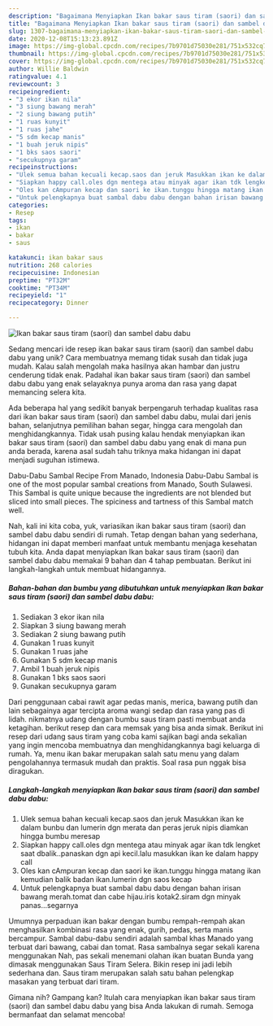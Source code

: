 ```yaml
---
description: "Bagaimana Menyiapkan Ikan bakar saus tiram (saori) dan sambel dabu dabu, Bisa Manjain Lidah"
title: "Bagaimana Menyiapkan Ikan bakar saus tiram (saori) dan sambel dabu dabu, Bisa Manjain Lidah"
slug: 1307-bagaimana-menyiapkan-ikan-bakar-saus-tiram-saori-dan-sambel-dabu-dabu-bisa-manjain-lidah
date: 2020-12-08T15:13:23.891Z
image: https://img-global.cpcdn.com/recipes/7b9701d75030e281/751x532cq70/ikan-bakar-saus-tiram-saori-dan-sambel-dabu-dabu-foto-resep-utama.jpg
thumbnail: https://img-global.cpcdn.com/recipes/7b9701d75030e281/751x532cq70/ikan-bakar-saus-tiram-saori-dan-sambel-dabu-dabu-foto-resep-utama.jpg
cover: https://img-global.cpcdn.com/recipes/7b9701d75030e281/751x532cq70/ikan-bakar-saus-tiram-saori-dan-sambel-dabu-dabu-foto-resep-utama.jpg
author: Willie Baldwin
ratingvalue: 4.1
reviewcount: 3
recipeingredient:
- "3 ekor ikan nila"
- "3 siung bawang merah"
- "2 siung bawang putih"
- "1 ruas kunyit"
- "1 ruas jahe"
- "5 sdm kecap manis"
- "1 buah jeruk nipis"
- "1 bks saos saori"
- "secukupnya garam"
recipeinstructions:
- "Ulek semua bahan kecuali kecap.saos dan jeruk Masukkan ikan ke dalam bunbu dan lumerin dgn merata dan peras jeruk nipis diamkan hingga bumbu meresap"
- "Siapkan happy call.oles dgn mentega atau minyak agar ikan tdk lengket saat dbalik..panaskan dgn api kecil.lalu masukkan ikan ke dalam happy call"
- "Oles kan cAmpuran kecap dan saori ke ikan.tunggu hingga matang ikan kemudian balik badan ikan.lumerin dgn saos kecap"
- "Untuk pelengkapnya buat sambal dabu dabu dengan bahan irisan bawang merah.tomat dan cabe hijau.iris kotak2.siram dgn minyak panas...segarnya"
categories:
- Resep
tags:
- ikan
- bakar
- saus

katakunci: ikan bakar saus 
nutrition: 268 calories
recipecuisine: Indonesian
preptime: "PT32M"
cooktime: "PT34M"
recipeyield: "1"
recipecategory: Dinner

---
```



![Ikan bakar saus tiram (saori) dan sambel dabu dabu](https://img-global.cpcdn.com/recipes/7b9701d75030e281/751x532cq70/ikan-bakar-saus-tiram-saori-dan-sambel-dabu-dabu-foto-resep-utama.jpg)

Sedang mencari ide resep ikan bakar saus tiram (saori) dan sambel dabu dabu yang unik? Cara membuatnya memang tidak susah dan tidak juga mudah. Kalau salah mengolah maka hasilnya akan hambar dan justru cenderung tidak enak. Padahal ikan bakar saus tiram (saori) dan sambel dabu dabu yang enak selayaknya punya aroma dan rasa yang dapat memancing selera kita.

Ada beberapa hal yang sedikit banyak berpengaruh terhadap kualitas rasa dari ikan bakar saus tiram (saori) dan sambel dabu dabu, mulai dari jenis bahan, selanjutnya pemilihan bahan segar, hingga cara mengolah dan menghidangkannya. Tidak usah pusing kalau hendak menyiapkan ikan bakar saus tiram (saori) dan sambel dabu dabu yang enak di mana pun anda berada, karena asal sudah tahu triknya maka hidangan ini dapat menjadi suguhan istimewa.

Dabu-Dabu Sambal Recipe From Manado, Indonesia Dabu-Dabu Sambal is one of the most popular sambal creations from Manado, South Sulawesi. This Sambal is quite unique because the ingredients are not blended but sliced into small pieces. The spiciness and tartness of this Sambal match well.


Nah, kali ini kita coba, yuk, variasikan ikan bakar saus tiram (saori) dan sambel dabu dabu sendiri di rumah. Tetap dengan bahan yang sederhana, hidangan ini dapat memberi manfaat untuk membantu menjaga kesehatan tubuh kita. Anda dapat menyiapkan Ikan bakar saus tiram (saori) dan sambel dabu dabu memakai 9 bahan dan 4 tahap pembuatan. Berikut ini langkah-langkah untuk membuat hidangannya.

<!--inarticleads1-->

##### Bahan-bahan dan bumbu yang dibutuhkan untuk menyiapkan Ikan bakar saus tiram (saori) dan sambel dabu dabu:

1. Sediakan 3 ekor ikan nila
1. Siapkan 3 siung bawang merah
1. Sediakan 2 siung bawang putih
1. Gunakan 1 ruas kunyit
1. Gunakan 1 ruas jahe
1. Gunakan 5 sdm kecap manis
1. Ambil 1 buah jeruk nipis
1. Gunakan 1 bks saos saori
1. Gunakan secukupnya garam


Dari penggunaan cabai rawit agar pedas manis, merica, bawang putih dan lain sebagainya agar tercipta aroma wangi sedap dan rasa yang pas di lidah. nikmatnya udang dengan bumbu saus tiram pasti membuat anda ketagihan. berikut resep dan cara memsak yang bisa anda simak. Berikut ini resep dari udang saus tiram yang coba kami sajikan bagi anda sekalian yang ingin mencoba membuatnya dan menghidangkannya bagi keluarga di rumah. Ya, menu ikan bakar merupakan salah satu menu yang dalam pengolahannya termasuk mudah dan praktis. Soal rasa pun nggak bisa diragukan. 

<!--inarticleads2-->

##### Langkah-langkah menyiapkan Ikan bakar saus tiram (saori) dan sambel dabu dabu:

1. Ulek semua bahan kecuali kecap.saos dan jeruk Masukkan ikan ke dalam bunbu dan lumerin dgn merata dan peras jeruk nipis diamkan hingga bumbu meresap
1. Siapkan happy call.oles dgn mentega atau minyak agar ikan tdk lengket saat dbalik..panaskan dgn api kecil.lalu masukkan ikan ke dalam happy call
1. Oles kan cAmpuran kecap dan saori ke ikan.tunggu hingga matang ikan kemudian balik badan ikan.lumerin dgn saos kecap
1. Untuk pelengkapnya buat sambal dabu dabu dengan bahan irisan bawang merah.tomat dan cabe hijau.iris kotak2.siram dgn minyak panas...segarnya


Umumnya perpaduan ikan bakar dengan bumbu rempah-rempah akan menghasilkan kombinasi rasa yang enak, gurih, pedas, serta manis bercampur. Sambal dabu-dabu sendiri adalah sambal khas Manado yang terbuat dari bawang, cabai dan tomat. Rasa sambalnya segar sekali karena menggunakan Nah, pas sekali menemani olahan ikan buatan Bunda yang dimasak menggunakan Saus Tiram Selera. Bikin resep ini jadi lebih sederhana dan. Saus tiram merupakan salah satu bahan pelengkap masakan yang terbuat dari tiram. 

Gimana nih? Gampang kan? Itulah cara menyiapkan ikan bakar saus tiram (saori) dan sambel dabu dabu yang bisa Anda lakukan di rumah. Semoga bermanfaat dan selamat mencoba!
